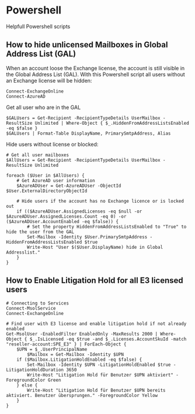 # Powershell
Helpfull Powershell scripts


## How to hide unlicensed Mailboxes in Global Address List (GAL)
When an account loose the Exchange license, the account is still visible in the Global Address List (GAL).
With this Powershell script all users without an Exchange license will be hidden:

```
Connect-ExchangeOnline
Connect-AzureAD
```

Get all user who are in the GAL
 
```
$GALUsers = Get-Recipient -RecipientTypeDetails UserMailbox -ResultSize Unlimited | Where-Object { $_.HiddenFromAddressListsEnabled -eq $false }
$GALUsers | Format-Table DisplayName, PrimarySmtpAddress, Alias
```

Hide users without license or blocked:
```
# Get all user mailboxes
$AllUsers = Get-Recipient -RecipientTypeDetails UserMailbox -ResultSize Unlimited

foreach ($User in $AllUsers) {
    # Get AzureAD user information
    $AzureADUser = Get-AzureADUser -ObjectId $User.ExternalDirectoryObjectId

    # Hide users if the account has no Exchange licence or is locked out
    if (($AzureADUser.AssignedLicenses -eq $null -or $AzureADUser.AssignedLicenses.Count -eq 0) -or ($AzureADUser.AccountEnabled -eq $false)) {
        # Set the property HiddenFromAddressListsEnabled to "True" to hide the user from the GAL
        Set-Mailbox -Identity $User.PrimarySmtpAddress -HiddenFromAddressListsEnabled $true
        Write-Host "User $($User.DisplayName) hide in Global Addresslist."
    }
}
```

## How to Enable Litigation Hold for all E3 licensed users
```
# Connecting to Services
Connect-MsolService
Connect-ExchangeOnline

# Find user with E3 license and enable litigation hold if not already enabled
Get-MsolUser -EnabledFilter EnabledOnly -MaxResults 2000 | Where-Object { $_.IsLicensed -eq $true -and $_.Licenses.AccountSkuId -match "reseller-account:SPE_E3" } | ForEach-Object {
    $UPN = $_.UserPrincipalName
        $Mailbox = Get-Mailbox -Identity $UPN
    if ($Mailbox.LitigationHoldEnabled -eq $false) {
        Set-Mailbox -Identity $UPN -LitigationHoldEnabled $true -LitigationHoldDuration 3650
        Write-Host "Litigation Hold für Benutzer $UPN aktiviert" -ForegroundColor Green
    } else {
        Write-Host "Litigation Hold für Benutzer $UPN bereits aktiviert. Benutzer übersprungen." -ForegroundColor Yellow
    }
}
```
